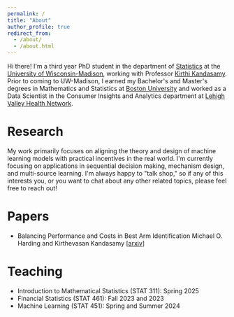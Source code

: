 ```yaml
---
permalink: /
title: "About"
author_profile: true
redirect_from: 
  - /about/
  - /about.html
---
```


Hi there! I'm a third year PhD student in the department of [Statistics](https://stat.wisc.edu) at the [University of Wisconsin-Madison](https://wisc.edu), working with Professor [Kirthi Kandasamy](https://pages.cs.wisc.edu/~kandasamy/index.html). Prior to coming to UW-Madison, I earned my Bachelor's and Master's degrees in Mathematics and Statistics at [Boston University](https://www.bu.edu) and worked as a Data Scientist in the Consumer Insights and Analytics department at [Lehigh Valley Health Network](https://www.lvhn.org/).

Research
======
My work primarily focuses on aligning the theory and design of machine learning models with practical incentives in the real world. I'm currently focusing on applications in sequential decision making, mechanism design, and multi-source learning. I'm always happy to "talk shop," so if any of this interests you, or you want to chat about any other related topics, please feel free to reach out!

Papers
======

- Balancing Performance and Costs in Best Arm Identification
  Michael O. Harding and Kirthevasan Kandasamy
  [[arxiv]()]

Teaching
======

- Introduction to Mathematical Statistics (STAT 311): Spring 2025
- Financial Statistics (STAT 461): Fall 2023 and 2023
- Machine Learning (STAT 451): Spring and Summer 2024